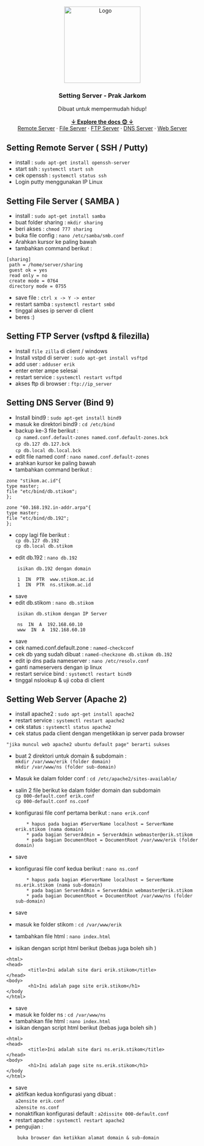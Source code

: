 <br />
<p align="center">
    <img src="https://cdn-icons-png.flaticon.com/512/3208/3208726.png" alt="Logo" width="200" height="200">
  </a>

  <h3 align="center">Setting Server - Prak Jarkom</h3>

  <p align="center">
    Dibuat untuk mempermudah hidup!
    <br />
    <br />
    <a href="https://github.com/erik-cahya/Pratikum-Jarkom"><strong>↓ Explore the docs 😊 ↓ </strong></a>
    <br />
    <a href="#setting-file-server--samba-">Remote Server</a>
    ·
    <a href="#setting-file-server--samba-">File Server</a>
    ·
    <a href="#setting-ftp-server-vsftpd--filezilla">FTP Server</a>
    ·
    <a href="#setting-dns-server-bind-9">DNS Server</a>
·
    <a href="#setting-web-server-apache-2">Web Server</a>
	
	
  </p>
</p>


## Setting Remote Server ( SSH / Putty)
- install : `sudo apt-get install openssh-server`
- start ssh : `systemctl start ssh`
- cek openssh : `systemctl status ssh`
- Login putty menggunakan IP Linux



## Setting File Server ( SAMBA )
- install : `sudo apt-get install samba`
-  buat folder sharing : `mkdir sharing`
-  beri akses : `chmod 777 sharing`
-  buka file config : `nano /etc/samba/smb.conf`
-  Arahkan kursor ke paling bawah
-  tambahkan command berikut :
``` 
[sharing]
 path = /home/server/sharing 
 guest ok = yes 
 read only = no 
 create mode = 0764 
 directory mode = 0755 
```
-  save file : `ctrl x -> Y -> enter`
-  restart samba : `systemctl restart smbd`
-  tinggal akses ip server di client
-  beres :) 
 
 
 
## Setting FTP Server (vsftpd & filezilla)
-  Install `file zilla` di client / windows
-  Install vstpd di server : `sudo apt-get install vsftpd`
-  add user : `adduser erik`
-  enter enter ampe selesai
-  restart service : `systemctl restart vsftpd`
-  akses ftp di browser : `ftp://ip_server`



## Setting DNS Server (Bind 9)
-  Install bind9 : `sudo apt-get install bind9`
-  masuk ke direktori bind9 : `cd /etc/bind`
-  backup ke-3 file berikut : <br>
`cp named.conf.default-zones named.conf.default-zones.bck` <br>
`cp db.127 db.127.bck` <br>
`cp db.local db.local.bck`
-  edit file named conf : `nano named.conf.default-zones`
-  arahkan kursor ke paling bawah
-  tambahkan command berikut : 
```
zone "stikom.ac.id"{ 
type master;
file "etc/bind/db.stikom"; 
}; 

zone "60.168.192.in-addr.arpa"{
type master;
file "etc/bind/db.192";
};
```
-  copy lagi file berikut : <br>
`cp db.127 db.192` <br>
`cp db.local db.stikom`

-  edit db.192 : `nano db.192`
```
    isikan db.192 dengan domain
    
    1  IN  PTR  www.stikom.ac.id
    1  IN  PTR  ns.stikom.ac.id
```
-  save
-  edit db.stikom : `nano db.stikom`
```
    isikan db.stikom dengan IP Server
    
    ns  IN  A  192.168.60.10
    www  IN  A  192.168.60.10
```
-  save
-  cek named.conf.default.zone : `named-checkconf`
-  cek db yang sudah dibuat : `named-checkzone db.stikom db.192`
-  edit ip dns pada nameserver : `nano /etc/resolv.conf`
-  ganti nameservers dengan ip linux
-  restart service bind : `systemctl restart bind9`
-  tinggal nslookup & uji coba di client

## Setting Web Server (Apache 2)
-  install apache2 : `sudo apt-get install apache2`
-  restart service : `systemctl restart apache2`
-  cek status : `systemctl status apache2`
-  cek status pada client dengan mengetikkan ip server pada browser
```
"jika muncul web apache2 ubuntu default page" berarti sukses
```
-  buat 2 direktori untuk domain & subdomain : <br>
`mkdir /var/www/erik (folder domain)` <br>
`mkdir /var/www/ns (folder sub-domain)`

-  Masuk ke dalam folder conf : `cd /etc/apache2/sites-available/`
-  salin 2 file berikut ke dalam folder domain dan subdomain <br>
`cp 000-default.conf erik.conf` <br>
`cp 000-default.conf ns.conf`

-  konfigurasi file conf pertama berikut : `nano erik.conf`
	```
        * hapus pada bagian #ServerName localhost = ServerName erik.stikom (nama domain)
        * pada bagian ServerAdmin = ServerAdmin webmaster@erik.stikom
        * pada bagian DocumentRoot = DocumentRoot /var/www/erik (folder domain)
	```
- save
- konfigurasi file conf kedua berikut : `nano ns.conf`
	```
        * hapus pada bagian #ServerName localhost = ServerName ns.erik.stikom (nama sub-domain)
        * pada bagian ServerAdmin = ServerAdmin webmaster@erik.stikom
        * pada bagian DocumentRoot = DocumentRoot /var/www/ns (folder sub-domain)
	```
- save
- masuk ke folder stikom : `cd /var/www/erik`
- tambahkan file html : `nano index.html`
- isikan dengan script html berikut (bebas juga boleh sih )
```
<html>
<head>
        <title>Ini adalah site dari erik.stikom</title>
</head>
<body>
        <h1>Ini adalah page site erik.stikom</h1>
</body
</html>
```
- save
- masuk ke folder ns : `cd /var/www/ns`
- tambahkan file html : `nano index.html`
- isikan dengan script html berikut (bebas juga boleh sih ) 
```
<html>
<head>
        <title>Ini adalah site dari ns.erik.stikom</title>
</head>
<body>
        <h1>Ini adalah page site ns.erik.stikom</h1>
</body
</html>
```
- save
- aktifkan kedua konfigurasi yang dibuat : <br>
`a2ensite erik.conf`<br>
`a2ensite ns.conf`<br>
- nonaktifkan konfigurasi default : `a2dissite 000-default.conf`
- restart apache : `systemctl restart apache2`
- pengujian :
```
    buka browser dan ketikkan alamat domain & sub-domain
```








